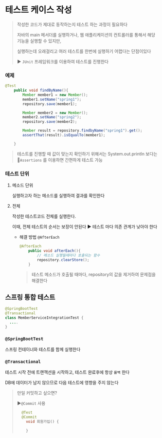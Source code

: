 # 테스트 케이스 작성

> 작성한 코드가 제대로 동작하는지 테스트 하는 과정이 필요하다
>
> 자바의 main 메서더를 실행하거나, 웹 애플리케이션의 컨트롤러를 통해서 해당 기능을 실행할 수 있지만, 
>
> 실행하는데 오래걸리고 여러 테스트를 한번에 실행하기 어렵다는 단점이있다
>
> ► `JUnit` 프레임워크를 이용하여 테스트를 진행한다 



### 예제 

~~~java
@Test
    public void findByName(){
        Member member1 = new Member();
        member1.setName("spring1");
        repository.save(member1);

        Member member2 = new Member();
        member2.setName("spring2");
        repository.save(member2);

        Member result = repository.findbyName("spring1").get();
        assertThat(result).isEqualTo(member1);

    }
~~~

> 테스트를 진행할 때 값이 맞는지 확인하기 위해서는 System.out.println 보다는 `Assertions` 를 이용하면 간편하게 테스트 가능



### 테스트 단위

1. 메소드 단위

   실행하고자 하는 메소드를 실행하여 결과를 확인한다

2. 전체

   작성한 테스트코드 전체를 실행한다.

   이때, 전체 테스트의 순서는 보장이 안된다 
   ► 테스트 마다 의존 관계가 낮아야 한다

   - 해결 방법
     `@AfterEach`

     ~~~java
     @AfterEach
         public void afterEach(){
             // 메소드 실행될때마다 호출되는 함수
             repository.clearStore();
         }
     ~~~

     > 테스트 메소드가 호출될 때마다, repository의 값을 제거하여 문제점을 해결한다



## 스프링 통합 테스트

~~~java
@SpringBootTest
@Transactional
class MemberServiceIntegrationTest {
  ....
}
~~~



### `@SpringBootTest`

스프링 컨테이너와 테스트를 함께 실행한다

### `@Transactional` 

테스트 시작 전에 트랜잭션을 시작하고, 테스트 완료후에 항상 `롤백` 한다

DB에 데이터가 남지 않으므로 다음 테스트에 영향을 주지 않는다

> 만일 커밋하고 싶으면?
>
> ►``@Commit`` 사용
>
> ~~~java
> 	@Test
> 	@Commit
>     void 회원가입() {
>       
>     }
> ~~~
>
> 

